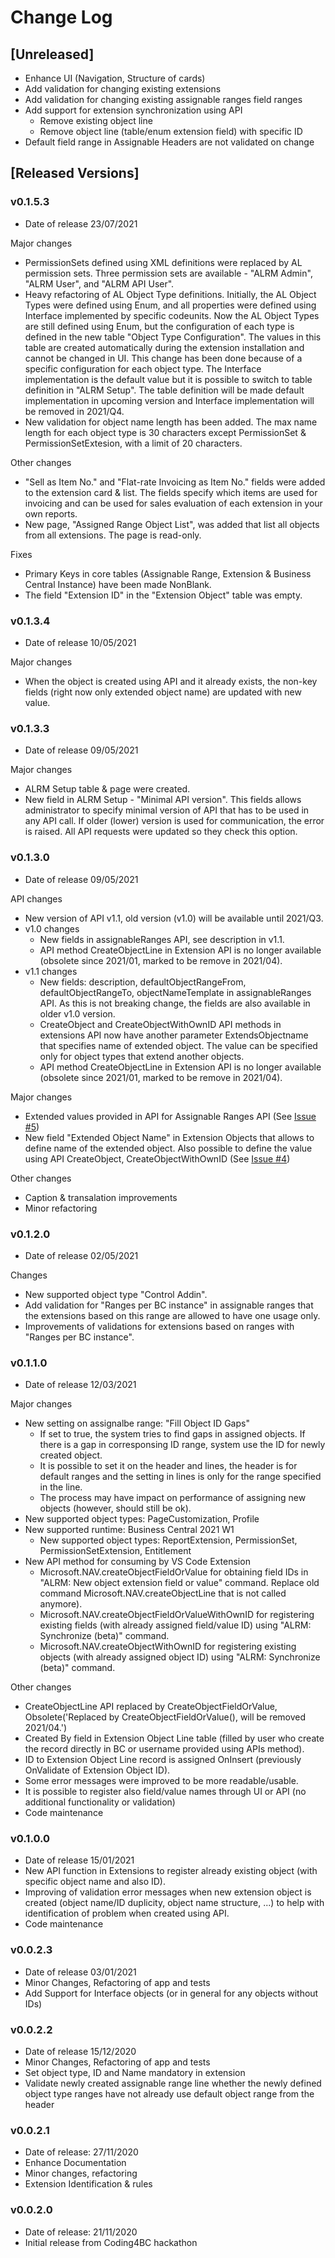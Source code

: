 # Change Log

## [Unreleased]

- Enhance UI (Navigation, Structure of cards)
- Add validation for changing existing extensions
- Add validation for changing existing assignable ranges field ranges
- Add support for extension synchronization using API
  - Remove existing object line
  - Remove object line (table/enum extension field) with specific ID
- Default field range in Assignable Headers are not validated on change

## [Released Versions]

### v0.1.5.3

- Date of release 23/07/2021

Major changes

- PermissionSets defined using XML definitions were replaced by AL permission sets. Three permission sets are available - "ALRM Admin", "ALRM User", and "ALRM API User".
- Heavy refactoring of AL Object Type definitions. Initially, the AL Object Types were defined using Enum, and all properties were defined using Interface implemented by specific codeunits. Now the AL Object Types are still defined using Enum, but the configuration of each type is defined in the new table "Object Type Configuration". The values in this table are created automatically during the extension installation and cannot be changed in UI. This change has been done because of a specific configuration for each object type. The Interface implementation is the default value but it is possible to switch to table definition in "ALRM Setup". The table definition will be made default implementation in upcoming version and Interface implementation will be removed in 2021/Q4.
- New validation for object name length has been added. The max name length for each object type is 30 characters except PermissionSet & PermissionSetExtesion, with a limit of 20 characters.

Other changes

- "Sell as Item No." and "Flat-rate Invoicing as Item No." fields were added to the extension card & list. The fields specify which items are used for invoicing and can be used for sales evaluation of each extension in your own reports.
- New page, "Assigned Range Object List", was added that list all objects from all extensions. The page is read-only.

Fixes

- Primary Keys in core tables (Assignable Range, Extension & Business Central Instance) have been made NonBlank.
- The field "Extension ID" in the "Extension Object" table was empty.

### v0.1.3.4

- Date of release 10/05/2021

Major changes

- When the object is created using API and it already exists, the non-key fields (right now only extended object name) are updated with new value.

### v0.1.3.3

- Date of release 09/05/2021

Major changes

- ALRM Setup table & page were created.
- New field in ALRM Setup - "Minimal API version". This fields allows administrator to specify minimal version of API that has to be used in any API call. If older (lower) version is used for communication, the error is raised. All API requests were updated so they check this option.

### v0.1.3.0

- Date of release 09/05/2021

API changes

- New version of API v1.1, old version (v1.0) will be available until 2021/Q3.
- v1.0 changes
  - New fields in assignableRanges API, see description in v1.1.
  - API method CreateObjectLine in Extension API is no longer available (obsolete since 2021/01, marked to be remove in 2021/04).
- v1.1 changes
  - New fields: description, defaultObjectRangeFrom, defaultObjectRangeTo, objectNameTemplate in assignableRanges API. As this is not breaking change, the fields are also available in older v1.0 version.
  - CreateObject and CreateObjectWithOwnID API methods in extensions API now have another parameter ExtendsObjectname that specifies name of extended object. The value can be specified only for object types that extend another objects.  
  - API method CreateObjectLine in Extension API is no longer available (obsolete since 2021/01, marked to be remove in 2021/04).

Major changes

- Extended values provided in API for Assignable Ranges API (See [Issue #5](https://github.com/TKapitan/ALRM-BusinessCentral/issues/5))
- New field "Extended Object Name" in Extension Objects that allows to define name of the extended object. Also possible to define the value using API CreateObject, CreateObjectWithOwnID (See [Issue #4](https://github.com/TKapitan/ALRM-BusinessCentral/issues/5))

Other changes

- Caption & transalation improvements
- Minor refactoring

### v0.1.2.0

- Date of release 02/05/2021

Changes

- New supported object type "Control Addin".
- Add validation for "Ranges per BC instance" in assignable ranges that the extensions based on this range are allowed to have one usage only.
- Improvements of validations for extensions based on ranges with "Ranges per BC instance".

### v0.1.1.0

- Date of release 12/03/2021

Major changes

- New setting on assignalbe range: "Fill Object ID Gaps"
  - If set to true, the system tries to find gaps in assigned objects. If there is a gap in corresponsing ID range, system use the ID for newly created object.
  - It is possible to set it on the header and lines, the header is for default ranges and the setting in lines is only for the range specified in the line.
  - The process may have impact on performance of assigning new objects (however, should still be ok).
- New supported object types: PageCustomization, Profile
- New supported runtime: Business Central 2021 W1
  - New supported object types: ReportExtension, PermissionSet, PermissionSetExtension, Entitlement
- New API method for consuming by VS Code Extension
  - Microsoft.NAV.createObjectFieldOrValue for obtaining field IDs in "ALRM: New object extension field or value" command. Replace old command Microsoft.NAV.createObjectLine that is not called anymore).
  - Microsoft.NAV.createObjectFieldOrValueWithOwnID for registering existing fields (with already assigned field/value ID) using "ALRM: Synchronize (beta)" command.
  - Microsoft.NAV.createObjectWithOwnID for registering existing objects (with already assigned object ID) using "ALRM: Synchronize (beta)" command.

Other changes

- CreateObjectLine API replaced by CreateObjectFieldOrValue, Obsolete('Replaced by CreateObjectFieldOrValue(), will be removed 2021/04.')
- Created By field in Extension Object Line table (filled by user who create the record directly in BC or username provided using APIs method).
- ID to Extension Object Line record is assigned OnInsert (previously OnValidate of Extension Object ID).
- Some error messages were improved to be more readable/usable.
- It is possible to register also field/value names through UI or API (no additional functionality or validation)
- Code maintenance

### v0.1.0.0

- Date of release 15/01/2021
- New API function in Extensions to register already existing object (with specific object name and also ID).
- Improving of validation error messages when new extension object is created (object name/ID duplicity, object name structure, ...) to help with identification of problem when created using API.
- Code maintenance

### v0.0.2.3

- Date of release 03/01/2021
- Minor Changes, Refactoring of app and tests
- Add Support for Interface objects (or in general for any objects without IDs)

### v0.0.2.2

- Date of release 15/12/2020
- Minor Changes, Refactoring of app and tests
- Set object type, ID and Name mandatory in extension
- Validate newly created assignable range line whether the newly defined object type ranges have not already use default object range from the header

### v0.0.2.1

- Date of release: 27/11/2020
- Enhance Documentation
- Minor changes, refactoring
- Extension Identification & rules

### v0.0.2.0

- Date of release: 21/11/2020
- Initial release from Coding4BC hackathon
